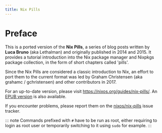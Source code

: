 ```yaml
---
title: Nix Pills
---
```


# Preface

This is a ported version of the **Nix Pills**, a series of blog posts
written by **Luca Bruno** (aka Lethalman) and originally published in
2014 and 2015. It provides a tutorial introduction into the Nix package
manager and Nixpkgs package collection, in the form of short chapters
called \'pills\'.

Since the Nix Pills are considered a classic introduction to Nix, an
effort to port them to the current format was led by Graham Christensen
(aka grahamc / gchristensen) and other contributors in 2017.

For an up-to-date version, please visit
<https://nixos.org/guides/nix-pills/>. An [EPUB
version](https://nixos.org/guides/nix-pills/nix-pills.epub) is also
available.

If you encounter problems, please report them on the
[nixos/nix-pills](https://github.com/NixOS/nix-pills/issues) issue
tracker.

::: note
Commands prefixed with `#` have to be run as root, either requiring to
login as root user or temporarily switching to it using `sudo` for
example.
:::
